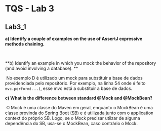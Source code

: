 # TQS - Lab 3

## Lab3_1

**a) Identify a couple of examples on the use of AssertJ expressive methods chaining.**

​		

**b) Identify an example in which you mock the behavior of the repository (and avoid involving a database). **

​		No exemplo D é utilizado um mock para substituir a base de dados providenciada pelo repositório. Por exemplo, na linha 54 onde é feito `mvc.perform(...)`, esse mvc está a substituir a base de dados.



**c) What is the difference between standard @Mock and @MockBean?**

​		O Mock é uma classe do Maven em geral, enquanto o MockBean é uma classe provinda do Spring Boot (SB) e é utilizada junto com o application context do próprio SB. Logo, se o Mock precisar utilzar de alguma dependência do SB, usa-se o MockBean, caso contrário o Mock.